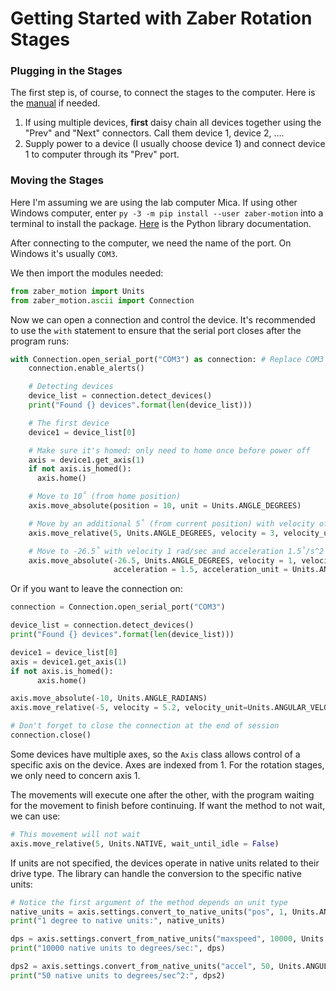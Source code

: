 # Getting Started with Zaber Rotation Stages

### Plugging in the Stages
The first step is, of course, to connect the stages to the computer. Here is the [manual](https://www.zaber.com/manuals/X-RSW-E) if needed.

1. If using multiple devices, **first** daisy chain all devices together using the "Prev" and "Next" connectors. Call them device 1, device 2, ….
2. Supply power to a device (I usually choose device 1) and connect device 1 to computer through its "Prev" port.

### Moving the Stages
Here I'm assuming we are using the lab computer Mica. If using other Windows computer, enter `py -3 -m pip install --user zaber-motion` into a terminal to install the package. [Here](https://software.zaber.com/motion-library/docs/tutorials/install/py) is the Python library documentation.

After connecting to the computer, we need the name of the port. On Windows it's usually `COM3`.

We then import the modules needed:


```python
from zaber_motion import Units
from zaber_motion.ascii import Connection
```

Now we can open a connection and control the device. It's recommended to use the `with` statement to ensure that the serial port closes after the program runs:


```python
with Connection.open_serial_port("COM3") as connection: # Replace COM3 with your port name
    connection.enable_alerts()

    # Detecting devices
    device_list = connection.detect_devices()
    print("Found {} devices".format(len(device_list)))

    # The first device
    device1 = device_list[0]

    # Make sure it's homed: only need to home once before power off
    axis = device1.get_axis(1)
    if not axis.is_homed():
      axis.home()

    # Move to 10˚ (from home position)
    axis.move_absolute(position = 10, unit = Units.ANGLE_DEGREES)

    # Move by an additional 5˚ (from current position) with velocity of 3˚/sec
    axis.move_relative(5, Units.ANGLE_DEGREES, velocity = 3, velocity_unit=Units.ANGULAR_VELOCITY_DEGREES_PER_SECOND)

    # Move to -26.5˚ with velocity 1 rad/sec and acceleration 1.5˚/s^2
    axis.move_absolute(-26.5, Units.ANGLE_DEGREES, velocity = 1, velocity_unit=Units.ANGULAR_VELOCITY_RADIANS_PER_SECOND,
                       acceleration = 1.5, acceleration_unit = Units.ANGULAR_ACCELERATION_DEGREES_PER_SECOND_SQUARED)

```

Or if you want to leave the connection on:


```python
connection = Connection.open_serial_port("COM3")

device_list = connection.detect_devices()
print("Found {} devices".format(len(device_list)))

device1 = device_list[0]
axis = device1.get_axis(1)
if not axis.is_homed():
      axis.home()

axis.move_absolute(-10, Units.ANGLE_RADIANS)
axis.move_relative(-5, velocity = 5.2, velocity_unit=Units.ANGULAR_VELOCITY_DEGREES_PER_SECOND)

# Don't forget to close the connection at the end of session
connection.close()

```

Some devices have multiple axes, so the `Axis` class allows control of a specific axis on the device. Axes are indexed from 1. For the rotation stages, we only need to concern axis 1.

The movements will execute one after the other, with the program waiting for the movement to finish before continuing. If want the method to not wait, we can use:


```python
# This movement will not wait
axis.move_relative(5, Units.NATIVE, wait_until_idle = False)
```

If units are not specified, the devices operate in native units related to their drive type. The library can handle the conversion to the specific native units:


```python
# Notice the first argument of the method depends on unit type
native_units = axis.settings.convert_to_native_units("pos", 1, Units.ANGLE_DEGREES)
print("1 degree to native units:", native_units)

dps = axis.settings.convert_from_native_units("maxspeed", 10000, Units.ANGULAR_VELOCITY_DEGREES_PER_SECOND)
print("10000 native units to degrees/sec:", dps)

dps2 = axis.settings.convert_from_native_units("accel", 50, Units.ANGULAR_ACCELERATION_DEGREES_PER_SECOND_SQUARED)
print("50 native units to degrees/sec^2:", dps2)
```
